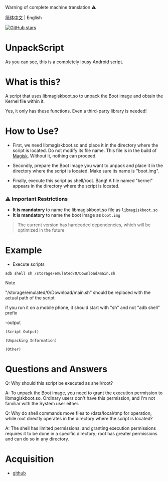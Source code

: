 Warning of complete machine translation ⚠️

[简体中文](./README.md) | English

<a href="https://github.com/hfhhfhzx/UnpackScript/stargazers"><img alt="GitHub stars" src="https://img.shields.io/github/stars/hfhhfhzx/UnpackScript?label=stars"></a>

# UnpackScript

As you can see, this is a completely lousy Android script. 

# What is this?
A script that uses libmagiskboot.so to unpack the Boot image and obtain the Kernel file within it. 

Yes, it only has these functions. Even a third-party library is needed! 

# How to Use?
- First, we need libmagiskboot.so and place it in the directory where the script is located. Do not modify its file name. This file is in the build of [Magisk](https://github.com/topjohnwu/Magisk). Without it, nothing can proceed. 

- Secondly, prepare the Boot image you want to unpack and place it in the directory where the script is located. Make sure its name is "boot.img". 

- Finally, execute this script as shell/root. Bang! A file named "kernel" appears in the directory where the script is located.

### ⚠️ Important Restrictions
- **It is mandatory** to name the libmagiskboot.so file as `libmagiskboot.so` 
- **It is mandatory** to name the boot image as `boot.img` 
> The current version has hardcoded dependencies, which will be optimized in the future

# Example
- Execute scripts
```shell
adb shell sh /storage/emulated/0/Download/main.sh
```

> [!Note]
>
> "/storage/emulated/0/Download/main.sh" should be replaced with the actual path of the script
>
> if you run it on a mobile phone, it should start with "sh" and not "adb shell" prefix

-output
```
(Script Output)

(Unpacking Information)

(Other)
```

# Questions and Answers

Q: Why should this script be executed as shell/root? 

A: To unpack the Boot image, you need to grant the execution permission to libmagiskboot.so. Ordinary users don't have this permission, and I'm not familiar with the System user either. 

Q: Why do shell commands move files to /data/local/tmp for operation, while root directly operates in the directory where the script is located? 

A: The shell has limited permissions, and granting execution permissions requires it to be done in a specific directory; root has greater permissions and can do so in any directory.

# Acquisition 
- [github](./main.sh)
